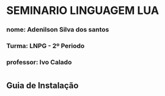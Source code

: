 # SEMINARIO LINGUAGEM LUA
### nome: Adenilson Silva dos santos
### Turma: LNPG - 2º Periodo
### professor: Ivo Calado
# 
## Guia de Instalação
